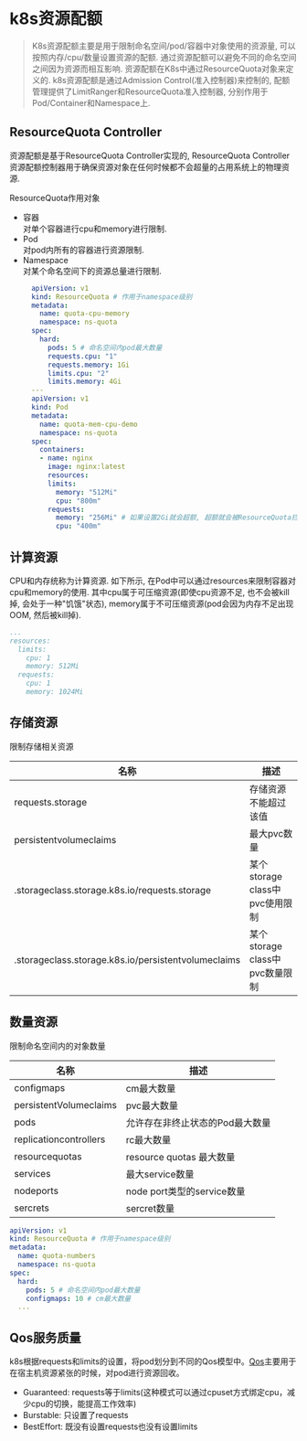 k8s资源配额
========================

> K8s资源配额主要是用于限制命名空间/pod/容器中对象使用的资源量, 可以按照内存/cpu/数量设置资源的配额. 通过资源配额可以避免不同的命名空间之间因为资源而相互影响. 资源配额在K8s中通过ResourceQuota对象来定义的. k8s资源配额是通过Admission Control(准入控制器)来控制的, 配额管理提供了LimitRanger和ResourceQuota准入控制器, 分别作用于Pod/Container和Namespace上. 

## ResourceQuota Controller
资源配额是基于ResourceQuota Controller实现的, ResourceQuota Controller资源配额控制器用于确保资源对象在任何时候都不会超量的占用系统上的物理资源.

ResourceQuota作用对象
- 容器  
  对单个容器进行cpu和memory进行限制. 
- Pod  
  对pod内所有的容器进行资源限制.
- Namespace  
  对某个命名空间下的资源总量进行限制.
  ```yaml
    apiVersion: v1
    kind: ResourceQuota # 作用于namespace级别
    metadata:
      name: quota-cpu-memory
      namespace: ns-quota
    spec:
      hard:
        pods: 5 # 命名空间内pod最大数量
        requests.cpu: "1"
        requests.memory: 1Gi
        limits.cpu: "2"
        limits.memory: 4Gi
    ---
    apiVersion: v1
    kind: Pod
    metadata:
      name: quota-mem-cpu-demo
      namespace: ns-quota
    spec:
      containers:
      - name: nginx
        image: nginx:latest
        resources:
        limits:
          memory: "512Mi"
          cpu: "800m" 
        requests:
          memory: "256Mi" # 如果设置2Gi就会超额, 超额就会被ResourceQuota拦截, 创建就会失败.
          cpu: "400m"
  ```

## 计算资源
CPU和内存统称为计算资源. 如下所示, 在Pod中可以通过resources来限制容器对cpu和memory的使用. 其中cpu属于可压缩资源(即使cpu资源不足, 也不会被kill掉, 会处于一种"饥饿"状态), memory属于不可压缩资源(pod会因为内存不足出现OOM, 然后被kill掉). 

```yaml
...
resources:
  limits:
    cpu: 1
    memory: 512Mi
  requests:
    cpu: 1
    memory: 1024Mi
```

## 存储资源
限制存储相关资源  

| 名称 | 描述|
|---|---|
| requests.storage | 存储资源不能超过该值 |
| persistentvolumeclaims | 最大pvc数量 |
| <storageclass-name>.storageclass.storage.k8s.io/requests.storage| 某个storage class中pvc使用限制 |
| <storageclass-name>.storageclass.storage.k8s.io/persistentvolumeclaims | 某个storage class中pvc数量限制 |

## 数量资源
  限制命名空间内的对象数量  

  | 名称 | 描述 |
  | --- | --- |
  | configmaps | cm最大数量 |
  | persistentVolumeclaims | pvc最大数量 |
  | pods | 允许存在非终止状态的Pod最大数量 | 
  | replicationcontrollers | rc最大数量 |
  | resourcequotas| resource quotas 最大数量|
  | services | 最大service数量 |
  | nodeports | node port类型的service数量 |
  | sercrets | sercret数量 |

  ```yaml
  apiVersion: v1
  kind: ResourceQuota # 作用于namespace级别
  metadata:
    name: quota-numbers
    namespace: ns-quota
  spec:
    hard:
      pods: 5 # 命名空间内pod最大数量
      configmaps: 10 # cm最大数量
    ...
  ```
## Qos服务质量

k8s根据requests和limits的设置，将pod划分到不同的Qos模型中。[Qos](https://mylog.taozhang.net.cn/archives/330.html)主要用于在宿主机资源紧张的时候，对pod进行资源回收。

- Guaranteed: requests等于limits(这种模式可以通过cpuset方式绑定cpu，减少cpu的切换，能提高工作效率)
- Burstable: 只设置了requests
- BestEffort: 既没有设置requests也没有设置limits

